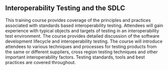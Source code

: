 ## Interoperability Testing and the SDLC

This training course provides coverage of the principles and practices associated with standards based interoperability testing. Attendees will gain experience with typical objects and targets of testing in an interoperability test environment. The course provides detailed discussion of the software development lifecycle and interoperability testing. The course will introduce attendees to various techniques and processes for testing products from the same or different suppliers, cross region testing techniques and other important interoperability factors. Testing standards, tools and best practices are covered throughout.